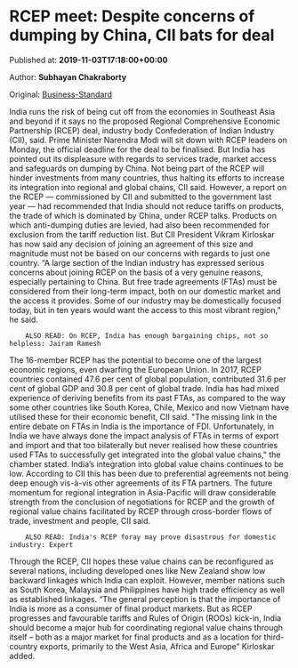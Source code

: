 
# RCEP meet: Despite concerns of dumping by China, CII bats for deal

Published at: **2019-11-03T17:18:00+00:00**

Author: **Subhayan Chakraborty**

Original: [Business-Standard](https://www.business-standard.com/article/economy-policy/rcep-meet-despite-concerns-of-dumping-by-china-cii-bats-for-deal-119110300852_1.html)

India runs the risk of being cut off from the economies in Southeast Asia and beyond if it says no the proposed Regional Comprehensive Economic Partnership (RCEP) deal, industry body Confederation of Indian Industry (CII), said.
Prime Minister Narendra Modi will sit down with RCEP leaders on Monday, the official deadline for the deal to be finalised. But India has pointed out its displeasure with regards to services trade, market access and safeguards on dumping by China.
Not being part of the RCEP will hinder investments from many countries, thus halting its efforts to increase its integration into regional and global chains, CII said.
However, a report on the RCEP — commissioned by CII and submitted to the government last year — had recommended that India should not reduce tariffs on products, the trade of which is dominated by China, under RCEP talks. Products on which anti-dumping duties are levied, had also been recommended for exclusion from the tariff reduction list. But CII President Vikram Kirloskar has now said any decision of joining an agreement of this size and magnitude must not be based on our concerns with regards to just one country. “A large section of the Indian industry has expressed serious concerns about joining RCEP on the basis of a very genuine reasons, especially pertaining to China. But free trade agreements (FTAs) must be considered from their long-term impact, both on our domestic market and the access it provides. Some of our industry may be domestically focused today, but in ten years would want the access to this most vibrant region,” he said.

        ALSO READ: On RCEP, India has enough bargaining chips, not so helpless: Jairam Ramesh
      
The 16-member RCEP has the potential to become one of the largest economic regions, even dwarfing the European Union.
In 2017, RCEP countries contained 47.6 per cent of global population, contributed 31.6 per cent of global GDP and 30.8 per cent of global trade.
India has had mixed experience of deriving benefits from its past FTAs, as compared to the way some other countries like South Korea, Chile, Mexico and now Vietnam have utilised these for their economic benefit, CII said. "The missing link in the entire debate on FTAs in India is the importance of FDI. Unfortunately, in India we have always done the impact analysis of FTAs in terms of export and import and that too bilaterally but never realised how these countries used FTAs to successfully get integrated into the global value chains," the chamber stated.
India’s integration into global value chains continues to be low. According to CII this has been due to preferential agreements not being deep enough vis-à-vis other agreements of its FTA partners. The future momentum for regional integration in Asia-Pacific will draw considerable strength from the conclusion of negotiations for RCEP and the growth of regional value chains facilitated by RCEP through cross-border flows of trade, investment and people, CII said.

        ALSO READ: India's RCEP foray may prove disastrous for domestic industry: Expert
      
Through the RCEP, CII hopes these value chains can be reconfigured as several nations, including developed ones like New Zealand show low backward linkages which India can exploit. However, member nations such as South Korea, Malaysia and Philippines have high trade efficiency as well as established linkages.
“The general perception is that the importance of India is more as a consumer of final product markets. But as RCEP progresses and favourable tariffs and Rules of Origin (ROOs) kick-in, India should become a major hub for coordinating regional value chains through itself – both as a major market for final products and as a location for third-country exports, primarily to the West Asia, Africa and Europe” Kirloskar added.
